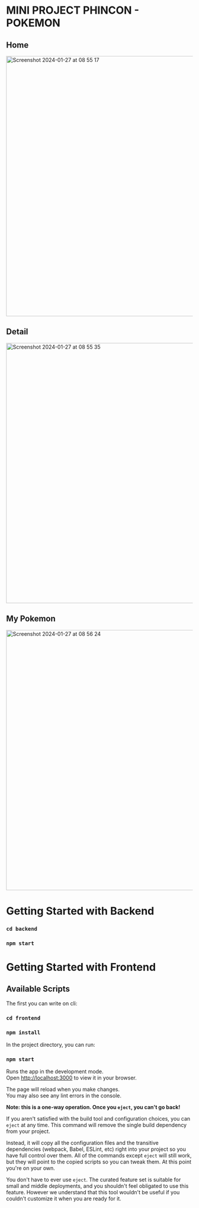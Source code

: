 # MINI PROJECT PHINCON - POKEMON

## Home
<img width="700" alt="Screenshot 2024-01-27 at 08 55 17" src="https://github.com/panjiforlak/phincon/assets/61500001/6f278908-d226-4196-890e-2cbfb9b289a4">

## Detail 
<img width="700" alt="Screenshot 2024-01-27 at 08 55 35" src="https://github.com/panjiforlak/phincon/assets/61500001/34fe8a6e-19a1-48ce-8c81-f94369e25bcd">

## My Pokemon
<img width="700" alt="Screenshot 2024-01-27 at 08 56 24" src="https://github.com/panjiforlak/phincon/assets/61500001/45c29417-23ea-428d-a79a-9e20facc0f5f">


# Getting Started with Backend

### `cd backend`
### `npm start`

# Getting Started with Frontend

## Available Scripts

The first you can write on cli:

### `cd frontend`
### `npm install`

In the project directory, you can run:

### `npm start`

Runs the app in the development mode.\
Open [http://localhost:3000](http://localhost:3000) to view it in your browser.

The page will reload when you make changes.\
You may also see any lint errors in the console.

**Note: this is a one-way operation. Once you `eject`, you can't go back!**

If you aren't satisfied with the build tool and configuration choices, you can `eject` at any time. This command will remove the single build dependency from your project.

Instead, it will copy all the configuration files and the transitive dependencies (webpack, Babel, ESLint, etc) right into your project so you have full control over them. All of the commands except `eject` will still work, but they will point to the copied scripts so you can tweak them. At this point you're on your own.

You don't have to ever use `eject`. The curated feature set is suitable for small and middle deployments, and you shouldn't feel obligated to use this feature. However we understand that this tool wouldn't be useful if you couldn't customize it when you are ready for it.
